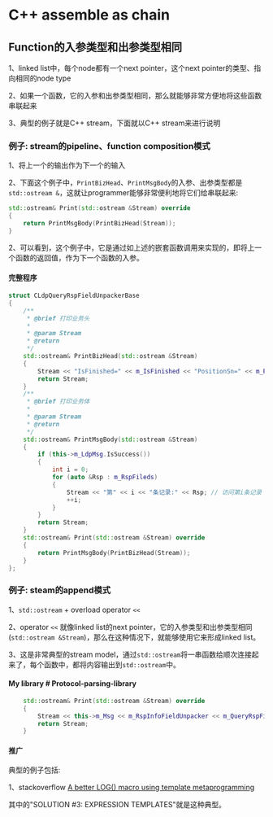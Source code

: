 # C++ assemble as chain

## Function的入参类型和出参类型相同

1、linked list中，每个node都有一个next pointer，这个next pointer的类型、指向相同的node type

2、如果一个函数，它的入参和出参类型相同，那么就能够非常方便地将这些函数串联起来

3、典型的例子就是C++ stream，下面就以C++ stream来进行说明

### 例子: stream的pipeline、function composition模式

1、将上一个的输出作为下一个的输入

2、下面这个例子中，`PrintBizHead`、`PrintMsgBody`的入参、出参类型都是`std::ostream &`，这就让programmer能够非常便利地将它们给串联起来:

```C++
std::ostream& Print(std::ostream &Stream) override
{
    return PrintMsgBody(PrintBizHead(Stream));
}
```

2、可以看到，这个例子中，它是通过如上述的嵌套函数调用来实现的，即将上一个函数的返回值，作为下一个函数的入参。

#### 完整程序

```C++
struct CLdpQueryRspFieldUnpackerBase
{
	/**
	 * @brief 打印业务头
	 *
	 * @param Stream
	 * @return
	 */
	std::ostream& PrintBizHead(std::ostream &Stream)
	{
		Stream << "IsFinished=" << m_IsFinished << "PositionSn=" << m_PositionSn << ";";
		return Stream;
	}
	/**
	 * @brief 打印业务体
	 *
	 * @param Stream
	 * @return
	 */
	std::ostream& PrintMsgBody(std::ostream &Stream)
	{
		if (this->m_LdpMsg.IsSuccess())
		{
			int i = 0;
			for (auto &Rsp : m_RspFileds)
			{
				Stream << "第" << i << "条记录:" << Rsp; // 访问第i条记录
				++i;
			}
		}
		return Stream;
	}
	std::ostream& Print(std::ostream &Stream) override
	{
		return PrintMsgBody(PrintBizHead(Stream));
	}
};

```



### 例子: steam的append模式

1、`std::ostream` + overload operator `<<`

2、operator `<<` 就像linked list的next pointer，它的入参类型和出参类型相同(`std::ostream &Stream`)，那么在这种情况下，就能够使用它来形成linked list。

3、这是非常典型的stream model，通过`std::ostream`将一串函数给顺次连接起来了，每个函数中，都将内容输出到`std::ostream`中。

#### My library # Protocol-parsing-library

```C++
	std::ostream& Print(std::ostream &Stream) override
	{
		Stream << this->m_Msg << m_RspInfoFieldUnpacker << m_QueryRspFieldUnpacker;
		return Stream;
	}
```



#### 推广

典型的例子包括: 

1、stackoverflow [A better LOG() macro using template metaprogramming](https://stackoverflow.com/questions/19415845/a-better-log-macro-using-template-metaprogramming)

其中的"SOLUTION #3: EXPRESSION TEMPLATES"就是这种典型。